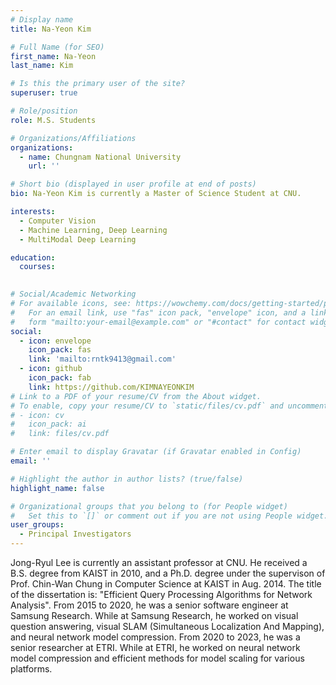 ```yaml
---
# Display name
title: Na-Yeon Kim

# Full Name (for SEO)
first_name: Na-Yeon
last_name: Kim

# Is this the primary user of the site?
superuser: true

# Role/position
role: M.S. Students

# Organizations/Affiliations
organizations:
  - name: Chungnam National University
    url: ''

# Short bio (displayed in user profile at end of posts)
bio: Na-Yeon Kim is currently a Master of Science Student at CNU.

interests:
  - Computer Vision
  - Machine Learning, Deep Learning
  - MultiModal Deep Learning

education:
  courses:
    

# Social/Academic Networking
# For available icons, see: https://wowchemy.com/docs/getting-started/page-builder/#icons
#   For an email link, use "fas" icon pack, "envelope" icon, and a link in the
#   form "mailto:your-email@example.com" or "#contact" for contact widget.
social:
  - icon: envelope
    icon_pack: fas
    link: 'mailto:rntk9413@gmail.com'
  - icon: github
    icon_pack: fab
    link: https://github.com/KIMNAYEONKIM
# Link to a PDF of your resume/CV from the About widget.
# To enable, copy your resume/CV to `static/files/cv.pdf` and uncomment the lines below.
# - icon: cv
#   icon_pack: ai
#   link: files/cv.pdf

# Enter email to display Gravatar (if Gravatar enabled in Config)
email: ''

# Highlight the author in author lists? (true/false)
highlight_name: false

# Organizational groups that you belong to (for People widget)
#   Set this to `[]` or comment out if you are not using People widget.
user_groups:
  - Principal Investigators
---
```


Jong-Ryul Lee is currently an assistant professor at CNU. He received a B.S. degree from KAIST in 2010, and a Ph.D. degree under the supervison of Prof. Chin-Wan Chung in Computer Science at KAIST in Aug. 2014. The title of the dissertation is: "Efficient Query Processing Algorithms for Network Analysis". From 2015 to 2020, he was a senior software engineer at Samsung Research. While at Samsung Research, he worked on visual question answering, visual SLAM (Simultaneous Localization And Mapping), and neural network model compression. From 2020 to 2023, he was a senior researcher at ETRI. While at ETRI, he worked on neural network model compression and efficient methods for model scaling for various platforms.
